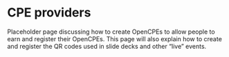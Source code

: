 # CPE providers

Placeholder page discussing how to create OpenCPEs to allow people to earn and register their OpenCPEs. This page will also explain how to create and register the QR codes used in slide decks and other “live” events.
